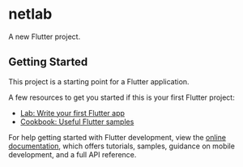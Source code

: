 # netlab

A new Flutter project.

## Getting Started

This project is a starting point for a Flutter application.

A few resources to get you started if this is your first Flutter project:

- [Lab: Write your first Flutter app](https://docs.flutter.dev/get-started/codelab)
- [Cookbook: Useful Flutter samples](https://docs.flutter.dev/cookbook)

For help getting started with Flutter development, view the
[online documentation](https://docs.flutter.dev/), which offers tutorials,
samples, guidance on mobile development, and a full API reference.

<!--
Notes: 
    Add useful information here that you think that will help us.

Useful commands:
    flutter upgrade - upgrade your sdk first
    flutter pub upgrade - upgrade you dependecies

    flutter analyze - analyze the code but I think you can see it in problem tab beside the terminal.
    dart fix --apply - will fix the problem in your flutter analyze if it can auto fix it.

    dart format . - format you code in dart way xd.

    flutter test - run all test in ~/test folder.
    flutter test test/sample_test.dart  - run a specific test.


Useful website to look for: 
    https://dart.dev  - if you want to learn more about the language.
    https://api.dart.dev - docs for api in dart language.

    https://docs.flutter.dev - if you want to learn more about the Framework.
    https://api.flutter.dev - docs for api in flutter framework.

    https://pub.dev  - for package/plugins.

    https://dartpad.dev - playground for dart and flutter codes.
    https://zapp.run - whole editor for flutter lol


Excalidraw Notes: 
    Luto ni allan
        https://excalidraw.com/#json=gv6gncOqVMgkt6lthZ3F5,i8dpEYkjw-hR3CaGYLGLQQ
    Note sa Mechanics ng simulator:
        https://excalidraw.com/#json=qs16GfnYCkcK83BrMZ5q_,VxgJQlCwFXIhecGRbP1ZJA
    Color Pallete:
        https://excalidraw.com/#json=E7hUGyqdQD0eGazwsx5hD,FmNb_mWiDESaI4Mr7lqlrg
    Final UI:
        https://excalidraw.com/#json=dpUP5eWpvFd2yntS7vOaB,75qYBIyHknsrnnTs0bWWYg


WorkFlow and shit for our productivity and collaboration :
    Forked our repo first then bala kana kung ano gawin mo don sa repo mo tas pag uupload nyo na yung changes sa
    main repo "git pull --rebase" nyo muna yung branch sa forked repo tas saka nyo push sa main repo, linear lang dapat
    ang mangyayari sa git history natin.

    ps. you can use "git commit --amend --no-edit" kung may hahabol kang changes sa commit mo it's useful command search about it.

    sa commit message naman ket ganto nalang: "Type: Purpose" for example "chore: update dependecies" 
    
    Type:       Purpose:
    feat        Intorduce a new feature
    fix         Fixes bug
    docs        Changes to documentation only
    style       Code style changes (formatting, missing semicolons, etc.)-no logic
    refactor    Code changes that neither fix a bug nor add a feature
    test        Adding or updating test
    chore       Routing tasks like build scripts, configs, or dependecy update
    build       Changes that affect the build system or external dependencies
    ci          Changes to CI/CD configuration files and scripts
    perf        Code changes that improve perfomance
    revert      Reverts a previous commit

    (10 mins) How to Write a Git Commit Message: Conventions & Best Practices
        https://youtu.be/9ilpKtF0KGQ?si=vTaau_o7iFp0adJJ

    (4 mins) Never use git pull
        https://youtu.be/xN1-2p06Urc?si=oueXWIJJUvqUPpAu


Youtube Videos you might find helpful (don't get stuck on tutorial hell, watch it 2x speed lol):

    -Networking Related : 
        (Playlist) Networking Fundamentals
            https://youtube.com/playlist?list=PLIFyRwBY_4bRLmKfP1KnZA6rZbRHtxmXi&si=gv2XohVBLuKKMqDu
        (Playlist) FREE CCNA 200-301
            https://youtube.com/playlist?list=PLIhvC56v63IJVXv0GJcl9vO5Z6znCVb1P&si=c-HX-P8Z38oTdy1S
        Internet - CS50's Understanding Technology 2017
            https://youtu.be/n_KghQP86Sw?si=bz4wlDxuIOZreL98

    -Flutterr/Dart Related: 
        (2 hrs) The Complete Dart & Flutter Developer Course | Full Tutorial For Beginners to Advanced
            https://youtu.be/CzRQ9mnmh44?si=zeivDb8VSpsvVCaw 
        (3 mins) Dart in 100 Seconds
            https://youtu.be/NrO0CJCbYLA?si=bCv1B97eqQ3SnHEr
        (3 mins) Flutter in 100 seconds
            https://youtu.be/lHhRhPV--G0?si=AzYXV_aBKkoVo5lp
        (12 mins) Flutter Basic Training - 12 Minute Bootcamp
            https://youtu.be/lHhRhPV--G0?si=gCGW9GPHqfe-stRE
        (9 mins) Top 12 Flutter Tips & Tricks
            https://youtu.be/FdgDgcrDeNI?si=7NRUG4cKX3NOkO03
        (14 mins) Flutter State Management - The Grand Tour
            https://youtu.be/3tm-R7ymwhc?si=Y46jTCMXo41arTg8
        (9 mins) uild 5 Apps in 5 Minutes with Flutter… But should you?
            https://youtu.be/7JdcGBSWo50?si=rtJFuJbTW7e6F-V-
        (4 mins) Clean Architecture in Flutter - All You Need to Know!
            https://youtu.be/zon3WgmcqQw?si=zlL1Ma6bpNriKWDv


        - Riverpod
        (8 mins) Flutter Riverpod EASY Tutorial
            https://youtu.be/7Cp1GlmHTGE?si=Abybk7wVpC91aId5
        (2 hrs) Flutter Riverpod 2 Tutorial for Beginners | Riverpod Generator
            https://youtu.be/pwflXIA-6YQ?si=rEj3zaeeriHyO6cm

        - Unit/Integration Testing 
        (Playlist) Flutter Testing Tutorial For Beginners
            https://youtube.com/playlist?list=PLlzmAWV2yTgAW2rVT0sqRmtBXc-pmBnJG&si=2OrG1U4IkfOHSkRk


Current version:
    dart = Dart SDK version: 3.9.2
    flutter = Flutter 3.35.3

    Android: 
        compileSdk = 36
        buildToolsVersion = "36.0.0"
        ndkVersion = "29.0.13599879"
        cmake = "4.0.3"

-->
